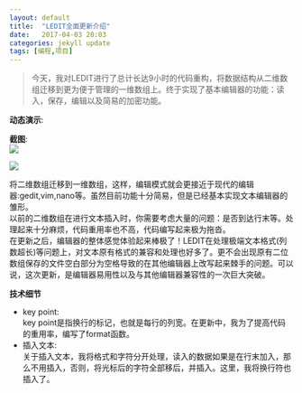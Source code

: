 ```yaml
---
layout: default
title:  "LEDIT全面更新介绍"
date:   2017-04-03 20:03
categories: jekyll update
tags: [编程,项目]
---
```

> 今天，我对LEDIT进行了总计长达9小时的代码重构，将数据结构从二维数组迁移到更为便于管理的一维数组上。终于实现了基本编辑器的功能：读入，保存，编辑以及简易的加密功能。  



**动态演示**:  
<script type="text/javascript" src="https://asciinema.org/a/43rh0ovp7hpr0bwuhr6nfpskg.js" id="asciicast-43rh0ovp7hpr0bwuhr6nfpskg" async data-size="medium"></script>



**截图**:  
![](/image/LEDIT-demo1.png)  




![](/image/LEDIT-demo2.png)  



将二维数组迁移到一维数组，这样，编辑模式就会更接近于现代的编辑器:gedit,vim,nano等。虽然目前功能十分简易，但是已经基本实现文本编辑器的雏形。  
以前的二维数组在进行文本插入时，你需要考虑大量的问题：是否到达行末等。处理起来十分麻烦，代码重用率也不高，代码编写起来极为拖沓。  
在更新之后，编辑器的整体感觉体验起来棒极了！LEDIT在处理极端文本格式(列数超长)等问题上，对文本原有格式的兼容和处理也好多了。更不会出现原有二位数组保存的文件空白部分为空格导致的在其他编辑器上改写起来棘手的问题。可以说，这次更新，是编辑器易用性以及与其他编辑器兼容性的一次巨大突破。  

**技术细节**  
- key point:  
key point是指换行的标记，也就是每行的列宽。在更新中，我为了提高代码的重用率，编写了format函数。  
- 插入文本:  
关于插入文本，我将格式和字符分开处理，读入的数据如果是在行末加入，那么不用插入，否则，将光标后的字符全部移后，并插入。这里，我将换行符也插入了。  
